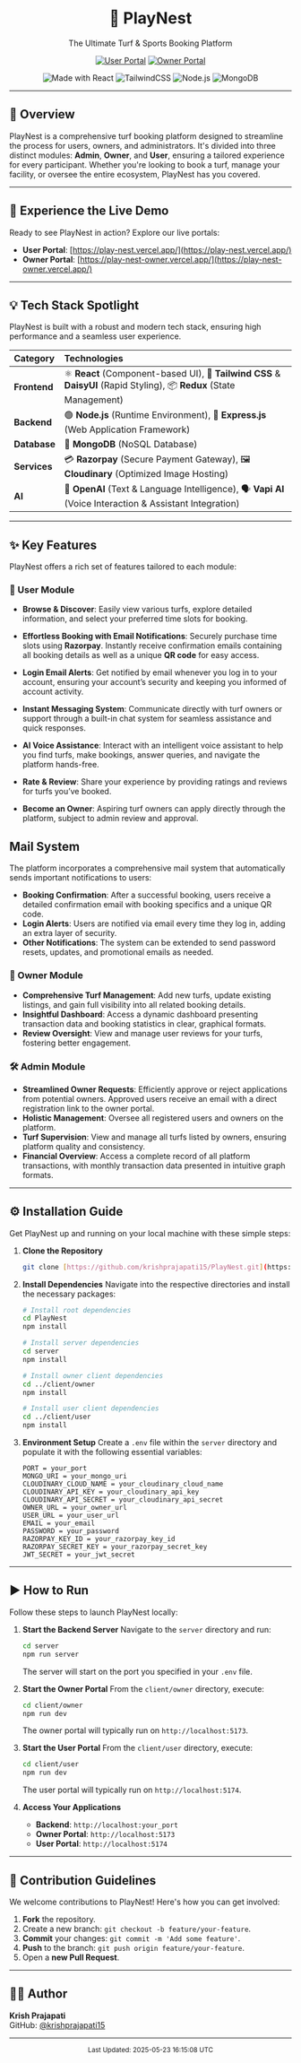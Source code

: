 <div align="center">
  <h1>🎯 PlayNest</h1>
  <p>The Ultimate Turf & Sports Booking Platform</p>
  
  [![User Portal](https://img.shields.io/badge/User_Portal-Visit%20Site-4F46E5?style=for-the-badge)](https://play-nest.vercel.app/)
  [![Owner Portal](https://img.shields.io/badge/Owner_Portal-Visit%20Site-10B981?style=for-the-badge)](https://play-nest-owner.vercel.app/)
  
  ![Made with React](https://img.shields.io/badge/React-20232A?style=for-the-badge&logo=react&logoColor=61DAFB)
  ![TailwindCSS](https://img.shields.io/badge/Tailwind_CSS-38B2AC?style=for-the-badge&logo=tailwind-css&logoColor=white)
  ![Node.js](https://img.shields.io/badge/Node.js-43853D?style=for-the-badge&logo=node.js&logoColor=white)
  ![MongoDB](https://img.shields.io/badge/MongoDB-4EA94B?style=for-the-badge&logo=mongodb&logoColor=white)
</div>

---

## 🌟 Overview

PlayNest is a comprehensive turf booking platform designed to streamline the process for users, owners, and administrators. It's divided into three distinct modules: **Admin**, **Owner**, and **User**, ensuring a tailored experience for every participant. Whether you're looking to book a turf, manage your facility, or oversee the entire ecosystem, PlayNest has you covered.

---

## 🚀 Experience the Live Demo

Ready to see PlayNest in action? Explore our live portals:

-   **User Portal**: [https://play-nest.vercel.app/](https://play-nest.vercel.app/)
-   **Owner Portal**: [https://play-nest-owner.vercel.app/](https://play-nest-owner.vercel.app/)

---

## 💡 Tech Stack Spotlight

PlayNest is built with a robust and modern tech stack, ensuring high performance and a seamless user experience.

| Category   | Technologies                                                                                                              |
| :--------- | :------------------------------------------------------------------------------------------------------------------------ |
| **Frontend** | ⚛️ **React** (Component-based UI), 🎨 **Tailwind CSS** & **DaisyUI** (Rapid Styling), 📦 **Redux** (State Management)   |
| **Backend** | 🟢 **Node.js** (Runtime Environment), 🚀 **Express.js** (Web Application Framework)                                        |
| **Database** | 🍃 **MongoDB** (NoSQL Database)                                                                                           |
| **Services** | 💳 **Razorpay** (Secure Payment Gateway), 🖼️ **Cloudinary** (Optimized Image Hosting)                                    |
| **AI** | 🤖 **OpenAI** (Text & Language Intelligence), 🗣️ **Vapi AI** (Voice Interaction & Assistant Integration)  |

---

## ✨ Key Features

PlayNest offers a rich set of features tailored to each module:

### 👤 User Module

- **Browse & Discover**: Easily view various turfs, explore detailed information, and select your preferred time slots for booking.

- **Effortless Booking with Email Notifications**: Securely purchase time slots using **Razorpay**. Instantly receive confirmation emails containing all booking details as well as a unique **QR code** for easy access.

- **Login Email Alerts**: Get notified by email whenever you log in to your account, ensuring your account’s security and keeping you informed of account activity.

- **Instant Messaging System**: Communicate directly with turf owners or support through a built-in chat system for seamless assistance and quick responses.

- **AI Voice Assistance**: Interact with an intelligent voice assistant to help you find turfs, make bookings, answer queries, and navigate the platform hands-free.

- **Rate & Review**: Share your experience by providing ratings and reviews for turfs you’ve booked.

- **Become an Owner**: Aspiring turf owners can apply directly through the platform, subject to admin review and approval.

## Mail System

The platform incorporates a comprehensive mail system that automatically sends important notifications to users:
- **Booking Confirmation**: After a successful booking, users receive a detailed confirmation email with booking specifics and a unique QR code.
- **Login Alerts**: Users are notified via email every time they log in, adding an extra layer of security.
- **Other Notifications**: The system can be extended to send password resets, updates, and promotional emails as needed.

### 👑 Owner Module

-   **Comprehensive Turf Management**: Add new turfs, update existing listings, and gain full visibility into all related booking details.
-   **Insightful Dashboard**: Access a dynamic dashboard presenting transaction data and booking statistics in clear, graphical formats.
-   **Review Oversight**: View and manage user reviews for your turfs, fostering better engagement.

### 🛠️ Admin Module

-   **Streamlined Owner Requests**: Efficiently approve or reject applications from potential owners. Approved users receive an email with a direct registration link to the owner portal.
-   **Holistic Management**: Oversee all registered users and owners on the platform.
-   **Turf Supervision**: View and manage all turfs listed by owners, ensuring platform quality and consistency.
-   **Financial Overview**: Access a complete record of all platform transactions, with monthly transaction data presented in intuitive graph formats.

---

## ⚙️ Installation Guide

Get PlayNest up and running on your local machine with these simple steps:

1.  **Clone the Repository**
    ```bash
    git clone [https://github.com/krishprajapati15/PlayNest.git](https://github.com/krishprajapati15/PlayNest.git)
    ```

2.  **Install Dependencies**
    Navigate into the respective directories and install the necessary packages:

    ```bash
    # Install root dependencies
    cd PlayNest
    npm install

    # Install server dependencies
    cd server
    npm install

    # Install owner client dependencies
    cd ../client/owner
    npm install

    # Install user client dependencies
    cd ../client/user
    npm install
    ```

3.  **Environment Setup**
    Create a `.env` file within the `server` directory and populate it with the following essential variables:

    ```env
    PORT = your_port
    MONGO_URI = your_mongo_uri
    CLOUDINARY_CLOUD_NAME = your_cloudinary_cloud_name
    CLOUDINARY_API_KEY = your_cloudinary_api_key
    CLOUDINARY_API_SECRET = your_cloudinary_api_secret
    OWNER_URL = your_owner_url
    USER_URL = your_user_url
    EMAIL = your_email
    PASSWORD = your_password
    RAZORPAY_KEY_ID = your_razorpay_key_id
    RAZORPAY_SECRET_KEY = your_razorpay_secret_key
    JWT_SECRET = your_jwt_secret
    ```

---

## ▶️ How to Run

Follow these steps to launch PlayNest locally:

1.  **Start the Backend Server**
    Navigate to the `server` directory and run:
    ```bash
    cd server
    npm run server
    ```
    The server will start on the port you specified in your `.env` file.

2.  **Start the Owner Portal**
    From the `client/owner` directory, execute:
    ```bash
    cd client/owner
    npm run dev
    ```
    The owner portal will typically run on `http://localhost:5173`.

3.  **Start the User Portal**
    From the `client/user` directory, execute:
    ```bash
    cd client/user
    npm run dev
    ```
    The user portal will typically run on `http://localhost:5174`.

4.  **Access Your Applications**
    -   **Backend**: `http://localhost:your_port`
    -   **Owner Portal**: `http://localhost:5173`
    -   **User Portal**: `http://localhost:5174`

---

## 🤝 Contribution Guidelines

We welcome contributions to PlayNest! Here's how you can get involved:

1.  **Fork** the repository.
2.  Create a new branch: `git checkout -b feature/your-feature`.
3.  **Commit** your changes: `git commit -m 'Add some feature'`.
4.  **Push** to the branch: `git push origin feature/your-feature`.
5.  Open a **new Pull Request**.

---

## 👨‍💻 Author

**Krish Prajapati**
<br>
GitHub: [@krishprajapati15](https://github.com/krishprajapati15)

---

<div align="center">
  <sub>Last Updated: 2025-05-23 16:15:08 UTC</sub>
</div>
